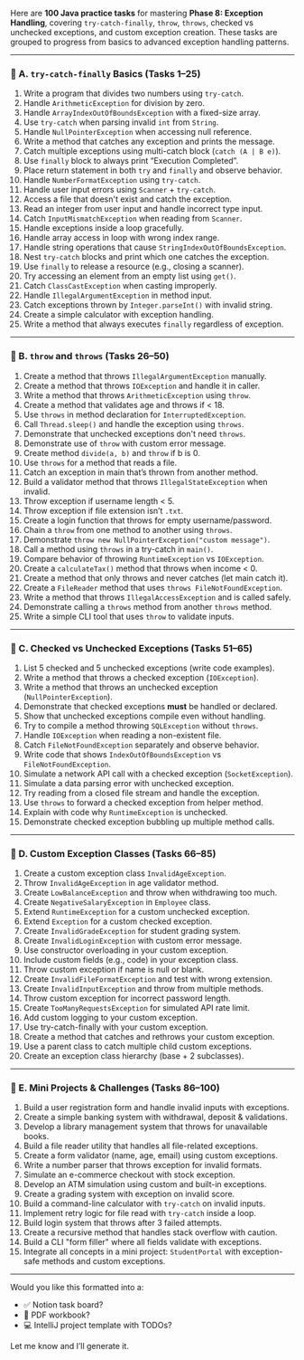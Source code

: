 Here are **100 Java practice tasks** for mastering **Phase 8: Exception Handling**, covering `try-catch-finally`, `throw`, `throws`, checked vs unchecked exceptions, and custom exception creation. These tasks are grouped to progress from basics to advanced exception handling patterns.

---

### 🔹 A. `try-catch-finally` Basics (Tasks 1–25)

1. Write a program that divides two numbers using `try-catch`.
2. Handle `ArithmeticException` for division by zero.
3. Handle `ArrayIndexOutOfBoundsException` with a fixed-size array.
4. Use `try-catch` when parsing invalid `int` from `String`.
5. Handle `NullPointerException` when accessing null reference.
6. Write a method that catches any exception and prints the message.
7. Catch multiple exceptions using multi-catch block (`catch (A | B e)`).
8. Use `finally` block to always print “Execution Completed”.
9. Place return statement in both `try` and `finally` and observe behavior.
10. Handle `NumberFormatException` using `try-catch`.
11. Handle user input errors using `Scanner` + `try-catch`.
12. Access a file that doesn't exist and catch the exception.
13. Read an integer from user input and handle incorrect type input.
14. Catch `InputMismatchException` when reading from `Scanner`.
15. Handle exceptions inside a loop gracefully.
16. Handle array access in loop with wrong index range.
17. Handle string operations that cause `StringIndexOutOfBoundsException`.
18. Nest `try-catch` blocks and print which one catches the exception.
19. Use `finally` to release a resource (e.g., closing a scanner).
20. Try accessing an element from an empty list using `get()`.
21. Catch `ClassCastException` when casting improperly.
22. Handle `IllegalArgumentException` in method input.
23. Catch exceptions thrown by `Integer.parseInt()` with invalid string.
24. Create a simple calculator with exception handling.
25. Write a method that always executes `finally` regardless of exception.

---

### 🔹 B. `throw` and `throws` (Tasks 26–50)

1. Create a method that throws `IllegalArgumentException` manually.
2. Create a method that throws `IOException` and handle it in caller.
3. Write a method that throws `ArithmeticException` using `throw`.
4. Create a method that validates age and throws if < 18.
5. Use `throws` in method declaration for `InterruptedException`.
6. Call `Thread.sleep()` and handle the exception using `throws`.
7. Demonstrate that unchecked exceptions don't need `throws`.
8. Demonstrate use of `throw` with custom error message.
9. Create method `divide(a, b)` and `throw` if b is 0.
10. Use `throws` for a method that reads a file.
11. Catch an exception in main that’s thrown from another method.
12. Build a validator method that throws `IllegalStateException` when invalid.
13. Throw exception if username length < 5.
14. Throw exception if file extension isn’t `.txt`.
15. Create a login function that throws for empty username/password.
16. Chain a `throw` from one method to another using `throws`.
17. Demonstrate `throw new NullPointerException("custom message")`.
18. Call a method using `throws` in a try-catch in `main()`.
19. Compare behavior of throwing `RuntimeException` vs `IOException`.
20. Create a `calculateTax()` method that throws when income < 0.
21. Create a method that only throws and never catches (let main catch it).
22. Create a `FileReader` method that uses `throws FileNotFoundException`.
23. Write a method that throws `IllegalAccessException` and is called safely.
24. Demonstrate calling a `throws` method from another `throws` method.
25. Write a simple CLI tool that uses `throw` to validate inputs.

---

### 🔹 C. Checked vs Unchecked Exceptions (Tasks 51–65)

1. List 5 checked and 5 unchecked exceptions (write code examples).
2. Write a method that throws a checked exception (`IOException`).
3. Write a method that throws an unchecked exception (`NullPointerException`).
4. Demonstrate that checked exceptions **must** be handled or declared.
5. Show that unchecked exceptions compile even without handling.
6. Try to compile a method throwing `SQLException` without `throws`.
7. Handle `IOException` when reading a non-existent file.
8. Catch `FileNotFoundException` separately and observe behavior.
9. Write code that shows `IndexOutOfBoundsException` vs `FileNotFoundException`.
10. Simulate a network API call with a checked exception (`SocketException`).
11. Simulate a data parsing error with unchecked exception.
12. Try reading from a closed file stream and handle the exception.
13. Use `throws` to forward a checked exception from helper method.
14. Explain with code why `RuntimeException` is unchecked.
15. Demonstrate checked exception bubbling up multiple method calls.

---

### 🔹 D. Custom Exception Classes (Tasks 66–85)

1. Create a custom exception class `InvalidAgeException`.
2. Throw `InvalidAgeException` in age validator method.
3. Create `LowBalanceException` and throw when withdrawing too much.
4. Create `NegativeSalaryException` in `Employee` class.
5. Extend `RuntimeException` for a custom unchecked exception.
6. Extend `Exception` for a custom checked exception.
7. Create `InvalidGradeException` for student grading system.
8. Create `InvalidLoginException` with custom error message.
9. Use constructor overloading in your custom exception.
10. Include custom fields (e.g., code) in your exception class.
11. Throw custom exception if name is null or blank.
12. Create `InvalidFileFormatException` and test with wrong extension.
13. Create `InvalidInputException` and throw from multiple methods.
14. Throw custom exception for incorrect password length.
15. Create `TooManyRequestsException` for simulated API rate limit.
16. Add custom logging to your custom exception.
17. Use try-catch-finally with your custom exception.
18. Create a method that catches and rethrows your custom exception.
19. Use a parent class to catch multiple child custom exceptions.
20. Create an exception class hierarchy (base + 2 subclasses).

---

### 🔹 E. Mini Projects & Challenges (Tasks 86–100)

1. Build a user registration form and handle invalid inputs with exceptions.
2. Create a simple banking system with withdrawal, deposit & validations.
3. Develop a library management system that throws for unavailable books.
4. Build a file reader utility that handles all file-related exceptions.
5. Create a form validator (name, age, email) using custom exceptions.
6. Write a number parser that throws exception for invalid formats.
7. Simulate an e-commerce checkout with stock exception.
8. Develop an ATM simulation using custom and built-in exceptions.
9. Create a grading system with exception on invalid score.
10. Build a command-line calculator with `try-catch` on invalid inputs.
11. Implement retry logic for file read with `try-catch` inside a loop.
12. Build login system that throws after 3 failed attempts.
13. Create a recursive method that handles stack overflow with caution.
14. Build a CLI "form filler" where all fields validate with exceptions.
15. Integrate all concepts in a mini project: `StudentPortal` with exception-safe methods and custom exceptions.

---

Would you like this formatted into a:

- ✅ Notion task board?
- 📘 PDF workbook?
- 💻 IntelliJ project template with TODOs?

Let me know and I’ll generate it.